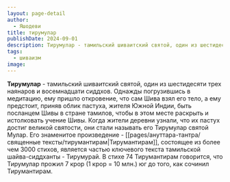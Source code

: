 ```yaml
---
layout: page-detail
author:
  - Яшодеви
title: тирумулар
publishDate: 2024-09-01
description: Тирумулар - тамильский шиваитский святой, один из шестидесяти трех наянаров и восемнадцати сиддхов. Однажды погрузившись в медитацию, ему пришло откровение, что сам Шива взял его тело, а ему предстоит, приняв облик пастуха, жителя Южной Индии, быть посланцем Шивы в стране тамилов, чтобы в этом месте раскрыть и истолковать учение Шивы.
tags:
  - шиваизм
image:
---
```

**Тирумулар** - тамильский шиваитский святой, один из шестидесяти трех наянаров и восемнадцати сиддхов. Однажды погрузившись в медитацию, ему пришло откровение, что сам Шива взял его тело, а ему предстоит, приняв облик пастуха, жителя Южной Индии, быть посланцем Шивы в стране тамилов, чтобы в этом месте раскрыть и истолковать учение Шивы. Когда жители деревни узнали, что их пастух достиг великой святости, они стали называть его Тирумулар святой Мулар. Его знаменитое произведение - [[pages/ануттара-тантра/священные тексты/тирумантирам|Тирумантирам]], состоящее из более чем 3000 стихов, является частью ключевого текста тамильской шайва-сиддханты - Тирумурай. В стихе 74 Тирумантирам говорится, что Тирумулар прожил 7 крор (1 крор = 10 млн.) юг до того, как сочинил Тирумантирам.

